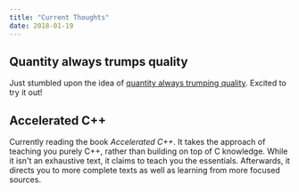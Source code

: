 ```yaml
---
title: "Current Thoughts"
date: 2018-01-19
---
```


## Quantity always trumps quality

Just stumbled upon the idea of [quantity always trumping quality](https://blog.codinghorror.com/quantity-always-trumps-quality). Excited to try it out!

## Accelerated C++

Currently reading the book *Accelerated C++*.
It takes the approach of teaching you purely C++, rather than building on top of C knowledge.
While it isn't an exhaustive text, it claims to teach you the essentials.
Afterwards, it directs you to more complete texts as well as learning from more focused sources.
